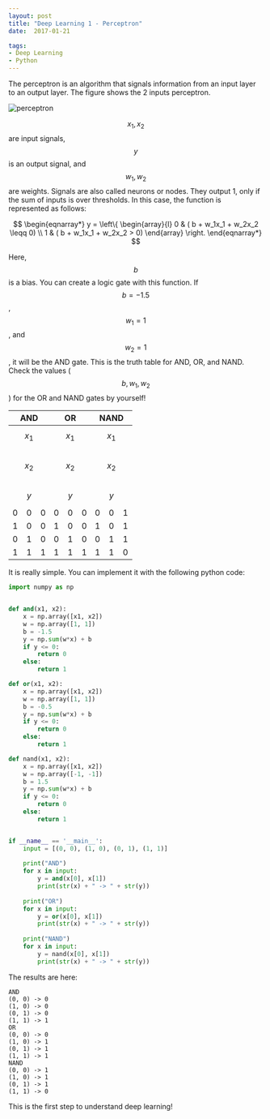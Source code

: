 ```yaml
---
layout: post
title: "Deep Learning 1 - Perceptron"
date:  2017-01-21

tags:
- Deep Learning
- Python
---
```


The perceptron is an algorithm that signals information from an input layer to an output layer. The figure shows the 2 inputs perceptron.

 ![perceptron]({{site.github.url}}/images/posts/perceptron.png)

$$ x_1, x_2 $$ are input signals, $$ y $$ is an output signal, and $$ w_1, w_2 $$ are weights. Signals are also called neurons or nodes. They output 1, only if the sum of inputs is over thresholds. In this case, the function is represented as follows:

$$
\begin{eqnarray*}
    y = \left\{
        \begin{array}{l}
            0 & ( b + w_1x_1 + w_2x_2  \leqq 0) \\
            1 & ( b + w_1x_1 + w_2x_2  > 0)
        \end{array}
    \right.
\end{eqnarray*}
$$

Here, $$ b $$ is a bias. You can create a logic gate with this function. If $$ b=-1.5 $$, $$ w_1=1 $$, and $$  w_2=1 $$, it will be the AND gate. This is the truth table for AND, OR, and NAND. Check the values ($$ b, w_1, w_2 $$) for the OR and NAND gates by yourself!

|AND|OR|NAND|
|:--:|:--:|:--:|
| $$ x_1 $$  &nbsp; $$ x_2 $$  &nbsp; $$ y $$ | $$ x_1 $$ &nbsp; $$ x_2 $$ &nbsp; $$ y $$ | $$ x_1 $$ &nbsp; $$ x_2 $$ &nbsp; $$ y $$ |
| 0 &nbsp;&nbsp; 0 &nbsp;&nbsp; 0 | 0 &nbsp;&nbsp; 0 &nbsp;&nbsp; 0 | 0 &nbsp;&nbsp; 0 &nbsp;&nbsp; 1 |
| 1 &nbsp;&nbsp; 0 &nbsp;&nbsp; 0 | 1 &nbsp;&nbsp; 0 &nbsp;&nbsp; 0 | 1 &nbsp;&nbsp; 0 &nbsp;&nbsp; 1 |
| 0 &nbsp;&nbsp; 1 &nbsp;&nbsp; 0 | 0 &nbsp;&nbsp; 1 &nbsp;&nbsp; 0 | 0 &nbsp;&nbsp; 1 &nbsp;&nbsp; 1 |
| 1 &nbsp;&nbsp; 1 &nbsp;&nbsp; 1 | 1 &nbsp;&nbsp; 1 &nbsp;&nbsp; 1 | 1 &nbsp;&nbsp; 1 &nbsp;&nbsp; 0 |

It is really simple. You can implement it with the following python code:

~~~ python
import numpy as np


def and(x1, x2):
    x = np.array([x1, x2])
    w = np.array([1, 1]) 
    b = -1.5
    y = np.sum(w*x) + b 
    if y <= 0:
        return 0
    else:
        return 1

def or(x1, x2):
    x = np.array([x1, x2])
    w = np.array([1, 1]) 
    b = -0.5
    y = np.sum(w*x) + b 
    if y <= 0:
        return 0
    else:
        return 1

def nand(x1, x2):
    x = np.array([x1, x2])
    w = np.array([-1, -1])
    b = 1.5 
    y = np.sum(w*x) + b 
    if y <= 0:
        return 0
    else:
        return 1


if __name__ == '__main__':
    input = [(0, 0), (1, 0), (0, 1), (1, 1)] 
    
    print("AND")
    for x in input:
        y = and(x[0], x[1])
        print(str(x) + " -> " + str(y))
    
    print("OR")
    for x in input:
        y = or(x[0], x[1])
        print(str(x) + " -> " + str(y))
    
    print("NAND")
    for x in input:
        y = nand(x[0], x[1])
        print(str(x) + " -> " + str(y))
~~~

The results are here:

~~~ 
AND
(0, 0) -> 0
(1, 0) -> 0
(0, 1) -> 0
(1, 1) -> 1
OR
(0, 0) -> 0
(1, 0) -> 1
(0, 1) -> 1
(1, 1) -> 1
NAND
(0, 0) -> 1
(1, 0) -> 1
(0, 1) -> 1
(1, 1) -> 0
~~~~
This is the first step to understand deep learning!
